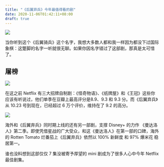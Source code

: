 ```yaml
---
title: "《后翼弃兵》今年最值得看的剧"
date: 2020-11-06T01:42:11+08:00
draft: true
---
```


![](https://oss.qust.me/img/the-queens-gambit-season-1-adjournment-1755682-00-00-45-22-45937rc-1602881787.jpg)

当你听到这个《后翼骑兵》这个名字，我想大多数人都和我一样因为都没下过国际象棋：这蹩脚的名字一听就很无聊。如果你因名字错过了这部剧，那真是太可惜了。

## 屠榜

![](https://oss.qust.me/img/20201106020625.png)

在这之前 Netflix 有三大招牌自制剧：《怪奇物语》、《纸牌屋》和《王冠》这些你应该有听说过，他们单季在豆瓣上最高评分是8.9、9.3 和 9.3 分。而《后翼弃兵》从 10.23 号到现在，已经超过 6 万个评价，维持在了 9.2 的高分。

![](https://oss.qust.me/img/20201106021316.png)

海外和《后翼弃兵》同时期上线的还有另一部剧，支撑 Disney+ 的力作 《曼达洛人》第二季。即使凭借星战的广大受众，和这《曼达洛人》在第一部的口碑，海外的 Rotten Tomato 烂番茄上《后翼弃兵》依然以 100% 新鲜度 和  97% 爆米花 稳居第一。

谁也没料想到这部仅仅 7 集没被寄予厚望的 mini 剧成为了很多人心中今年 Netflix 最佳剧集。

